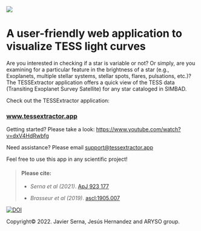 <img src="https://user-images.githubusercontent.com/15573863/184284484-a0041c6e-df4e-45e5-b262-def835e6dbd5.gif"/>

# A user-friendly web application to visualize TESS light curves

Are you interested in checking if a star is variable or not? Or simply, are you examining for a particular feature in the brightness of a star (e.g., Exoplanets, multiple stellar systems, stellar spots, flares, pulsations, etc.)? The TESSExtractor application offers a quick view of the TESS data (Transiting Exoplanet Survey Satellite) for any star cataloged in SIMBAD.

Check out the TESSExtractor application:
### www.tessextractor.app

Getting started? Please take a look:
https://www.youtube.com/watch?v=dxV4HdRwbfg

Need assistance? Please email
support@tessextractor.app

Feel free to use this app in any scientific project!

>#### Please cite:
>
>- _Serna et al (2021)_. [ApJ 923 177](https://doi.org/10.3847/1538-4357/AC300A)
> 
>- _Brasseur et al (2019)_. [ascl:1905.007](https://ui.adsabs.harvard.edu/abs/2019ascl.soft05007B/abstract)
>
[![DOI](https://zenodo.org/badge/523947260.svg)](https://zenodo.org/doi/10.5281/zenodo.10807325)

Copyright© 2022.
Javier Serna, Jesús Hernandez and ARYSO group.
